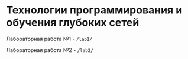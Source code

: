 # Технологии программирования и обучения глубоких сетей
Лабораторная работа №1 - `/lab1/`

Лабораторная работа №2 - `/lab2/`
